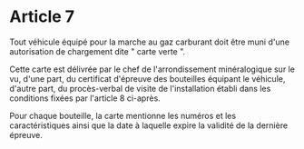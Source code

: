 # Article 7

Tout véhicule équipé pour la marche au gaz carburant doit être muni d'une autorisation de chargement dite " carte verte ".

Cette carte est délivrée par le chef de l'arrondissement minéralogique sur le vu, d'une part, du certificat d'épreuve des bouteilles équipant le véhicule, d'autre part, du procès-verbal de visite de l'installation établi dans les conditions fixées par l'article 8 ci-après.

Pour chaque bouteille, la carte mentionne les numéros et les caractéristiques ainsi que la date à laquelle expire la validité de la dernière épreuve.
